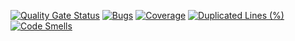 [![Quality Gate Status](https://sonarcloud.io/api/project_badges/measure?project=AidanInceer_ExtractGameData&metric=alert_status)](https://sonarcloud.io/summary/new_code?id=AidanInceer_ExtractGameData)
[![Bugs](https://sonarcloud.io/api/project_badges/measure?project=AidanInceer_ExtractGameData&metric=bugs)](https://sonarcloud.io/summary/new_code?id=AidanInceer_ExtractGameData)
[![Coverage](https://sonarcloud.io/api/project_badges/measure?project=AidanInceer_ExtractGameData&metric=coverage)](https://sonarcloud.io/summary/new_code?id=AidanInceer_ExtractGameData)
[![Duplicated Lines (%)](https://sonarcloud.io/api/project_badges/measure?project=AidanInceer_ExtractGameData&metric=duplicated_lines_density)](https://sonarcloud.io/summary/new_code?id=AidanInceer_ExtractGameData)
[![Code Smells](https://sonarcloud.io/api/project_badges/measure?project=AidanInceer_ExtractGameData&metric=code_smells)](https://sonarcloud.io/summary/new_code?id=AidanInceer_ExtractGameData)
